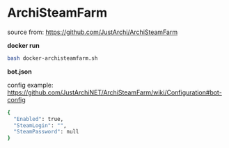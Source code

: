 # ArchiSteamFarm
source from: https://github.com/JustArchi/ArchiSteamFarm


__docker run__

```sh
bash docker-archisteamfarm.sh
```

__bot.json__

config example: https://github.com/JustArchiNET/ArchiSteamFarm/wiki/Configuration#bot-config
```sh
{
  "Enabled": true,
  "SteamLogin": "",
  "SteamPassword": null
}
```
